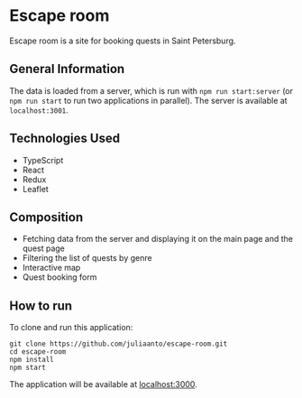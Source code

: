 # Escape room
Escape room is a site for booking quests in Saint Petersburg.


## General Information
The data is loaded from a server, which is run with `npm run start:server` (or `npm run start` to run two applications in parallel). The server is available at `localhost:3001`.


## Technologies Used
- TypeScript
- React
- Redux
- Leaflet


## Сomposition
- Fetching data from the server and displaying it on the main page and the quest page
- Filtering the list of quests by genre
- Interactive map
- Quest booking form


## How to run
To clone and run this application:

```
git clone https://github.com/juliaanto/escape-room.git
cd escape-room
npm install
npm start
```
The application will be available at [localhost:3000](http://localhost:3000).
